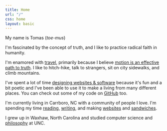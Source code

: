```yaml
---
title: Home
url: "/"
css: home
layout: basic
---
```


My name is Tomas (*toe-mus*)

I'm fascinated by the concept of truth, and I like to practice radical faith in humanity.

I'm enamored with [travel](/travel.html), primarily because I believe [motion is an effective path to truth](/writing/motion-as-an-effective-path-to-truth.html). I like to hitch-hike, talk to strangers, sit on city sidewalks, and climb mountains.

I've spent a lot of time [designing websites & software](/code.html) because it's fun and a bit poetic and I've been able to use it to make a living from many different places. You can check out some of my code on [GitHub](https://github.com/minicreative) too.

I'm currently living in Carrboro, NC with a community of people I love. I'm spending my time [reading](/reading.html), [writing](/writings.html), and making [websites](http://minicreative.net) and [sandwiches](http://nealsdeli.com).

I grew up in Waxhaw, North Carolina and studied computer science and [philosophy](/writings.html?tag=assignment) at UNC.